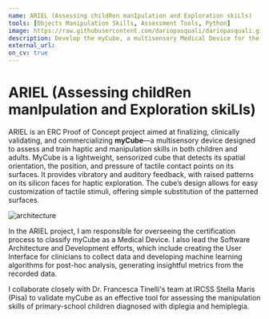 ```yaml
---
name: ARIEL (Assessing childRen manIpulation and Exploration skiLls)
tools: [Objects Manipulation Skills, Assessment Tools, Python]
image: https://raw.githubusercontent.com/dariopasquali/dariopasquali.github.io/portfolYOU/assets/MyCube.png
description: Develop the myCube, a multisensory Medical Device for the assessment and training of manipulation skills in children and adults.
external_url:
on_cv: true 
---
```


# ARIEL (Assessing childRen manIpulation and Exploration skiLls)

ARIEL is an ERC Proof of Concept project aimed at finalizing, clinically validating, and commercializing **myCube**—a multisensory device designed to assess and train haptic and manipulation skills in both children and adults. MyCube is a lightweight, sensorized cube that detects its spatial orientation, the position, and pressure of tactile contact points on its surfaces. It provides vibratory and auditory feedback, with raised patterns on its silicon faces for haptic exploration. The cube’s design allows for easy customization of tactile stimuli, offering simple substitution of the patterned surfaces.

![architecture](../assets/MyCube.png)

In the ARIEL project, I am responsible for overseeing the certification process to classify myCube as a Medical Device. I also lead the Software Architecture and Development efforts, which include creating the User Interface for clinicians to collect data and developing machine learning algorithms for post-hoc analysis, generating insightful metrics from the recorded data.

I collaborate closely with Dr. Francesca Tinelli's team at IRCSS Stella Maris (Pisa) to validate myCube as an effective tool for assessing the manipulation skills of primary-school children diagnosed with diplegia and hemiplegia.
